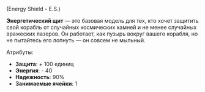 (Energy Shield - E.S.)

**Энергетический щит** — это базовая модель для тех, кто хочет защитить свой корабль от случайных космических камней и не менее случайных вражеских лазеров. Он работает, как пузырь вокруг вашего корабля, но не пытайтесь его лопнуть — он совсем не мыльный.

Атрибуты:
- **Защита**: + 100 единиц
- **Энергия**: - 40
- **Надежность**: 90%
- **Занимаемые ячейки**: 1